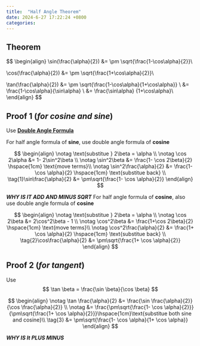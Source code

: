 ```yaml
---
title:  "Half Angle Theorem"
date: 2024-6-27 17:22:24 +0800
categories: 
---
```


## Theorem 

$$
\begin{align}
\sin(\frac{\alpha}{2}) &= \pm \sqrt{\frac{1-\cos\alpha}{2}}\\

\cos(\frac{\alpha}{2}) &= \pm \sqrt{\frac{1+\cos\alpha}{2}}\\

\tan(\frac{\alpha}{2}) &= \pm \sqrt{\frac{1-\cos\alpha}{1+\cos\alpha}} \\
&= \frac{1-\cos\alpha}{\sin\alpha} \\
&= \frac{\sin\alpha} {1+\cos\alpha}\\
\end{align}
$$

## Proof 1 (***for cosine and sine***)
Use [**Double Angle Formula**](../double_angle)

For half angle formula of **sine**, use double angle formula of **cosine**

$$
\begin{align}
\notag \text{substitue } 2\beta = \alpha  \\
\notag  \cos 2\alpha &= 1- 2\sin^2\beta   \\
\notag \sin^2\beta &= \frac{1- \cos 2\beta}{2}  \hspace{1cm} \text{move terms}\\
\notag \sin^2\frac{\alpha}{2} &= \frac{1- \cos \alpha}{2} \hspace{1cm} \text{substitue back} \\
\tag{1}\sin\frac{\alpha}{2} &= \pm\sqrt{\frac{1- \cos \alpha}{2}}
\end{align}
$$

***WHY IS IT ADD AND MINUS SQRT***
For half angle formula of **cosine**, also use double angle formula of **cosine**

$$
\begin{align}
\notag \text{substitue } 2\beta = \alpha  \\
\notag \cos 2\beta &= 2\cos^2\beta - 1 \\ 
\notag \cos^2\beta &= \frac{1+\cos 2\beta}{2}  \hspace{1cm} \text{move terms}\\
\notag \cos^2\frac{\alpha}{2} &= \frac{1+ \cos \alpha}{2} \hspace{1cm} \text{substitue back} \\
\tag{2}\cos\frac{\alpha}{2} &= \pm\sqrt{\frac{1+ \cos \alpha}{2}}
\end{align}
$$

## Proof 2 (***for tangent***)
Use $$ \tan \beta = \frac{\sin \beta}{\cos \beta} $$

<!-- ### Step 1  -->

$$
\begin{align}
\notag \tan \frac{\alpha}{2} &= \frac{\sin \frac{\alpha}{2}}{\cos \frac{\alpha}{2}} \\
\notag &= \frac{\pm\sqrt{\frac{1- \cos \alpha}{2}}}{\pm\sqrt{\frac{1+ \cos \alpha}{2}}}\hspace{1cm}\text{substitue both sine and cosine}\\
\tag{3} &= \pm\sqrt{\frac{1- \cos \alpha}{1+ \cos \alpha}} 
\end{align}
$$

***WHY IS It PLUS MINUS***
<!-- \notag &= \frac{\pm\sqrt{\frac{1- \cos \alpha}{2}}}{\pm\sqrt{\frac{1+ \cos \alpha}{2}}} \hspace{1cm}\text{substitue cosine only}\\
\tag{4} &= \pm\sqrt{\frac{1- \cos \alpha}{1+ \cos \alpha}}
\notag &= \frac{\pm\sqrt{\frac{1- \cos \alpha}{2}}}{\pm\sqrt{\frac{1+ \cos \alpha}{2}}} \hspace{1cm}\text{substitue sine only}\\
\tag{5} &= \pm\sqrt{\frac{1- \cos \alpha}{1+ \cos \alpha}}
\end{align} -->